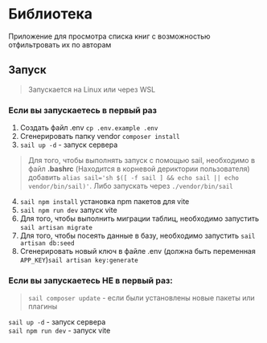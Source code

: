 # Библиотека
Приложение для просмотра списка книг с возможностью отфильтровать их по авторам

## Запуск

>Запускается на Linux или через WSL

### Если вы запускаетесь в первый раз 

1. Создать файл .env `cp .env.example .env`
2. Сгенерировать папку vendor `composer install`
3. `sail up -d` - запуск сервера
>Для того, чтобы выполнять запуск с помощью sail, необходимо в файл **.bashrc** (Находится в корневой дериктории пользователя) добавить `alias sail='sh $([ -f sail ] && echo sail || echo vendor/bin/sail)'`. Либо запускать через `./vendor/bin/sail`
4. `sail npm install` установка npm пакетов для vite
5. `sail npm run dev` запуск vite
6. Для того, чтобы выполнить миграции таблиц, необходимо запустить `sail artisan migrate`
7. Для того, чтобы посеять данные в базу, необходимо запустить `sail artisan db:seed`
8. Сгенерировать новый ключ в файле .env (должна быть переменная `APP_KEY`)`sail artisan key:generate`

### Если вы запускаетесь НЕ в первый раз:

>`sail composer update` - если были установлены новые пакеты или плагины

`sail up -d` - запуск сервера\
`sail npm run dev` - запуск vite

